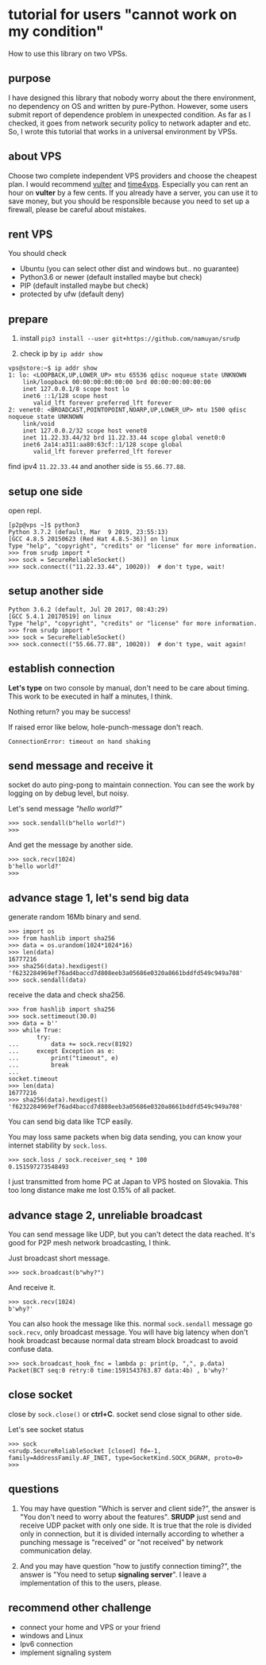 tutorial for users "cannot work on my condition"
====
How to use this library on two VPSs.

purpose
----
I have designed this library that nobody worry about the there environment,
no dependency on OS and written by pure-Python.
However, some users submit report of dependence problem in unexpected condition.
As far as I checked, it goes from network security policy to network adapter and etc.
So, I wrote this tutorial that works in a universal environment by VPSs.

about VPS
----
Choose two complete independent VPS providers and choose the cheapest plan.
I would recommend [vulter](ttps://www.vultr.com/?ref=7215429) and
[time4vps](ttps://www.time4vps.com/?affid=5018).
Especially you can rent an hour on **vulter** by a few cents.
If you already have a server, you can use it to save money, but
you should be responsible because you need to set up a firewall,
please be careful about mistakes.

rent VPS
----
You should check
* Ubuntu (you can select other dist and windows but.. no guarantee)
* Python3.6 or newer (default installed maybe but check)
* PIP (default installed maybe but check)
* protected by ufw (default deny)

prepare
----
1. install `pip3 install --user git+https://github.com/namuyan/srudp`

2. check ip by `ip addr show`
```shell script
vps@store:~$ ip addr show
1: lo: <LOOPBACK,UP,LOWER_UP> mtu 65536 qdisc noqueue state UNKNOWN 
    link/loopback 00:00:00:00:00:00 brd 00:00:00:00:00:00
    inet 127.0.0.1/8 scope host lo
    inet6 ::1/128 scope host 
       valid_lft forever preferred_lft forever
2: venet0: <BROADCAST,POINTOPOINT,NOARP,UP,LOWER_UP> mtu 1500 qdisc noqueue state UNKNOWN 
    link/void 
    inet 127.0.0.2/32 scope host venet0
    inet 11.22.33.44/32 brd 11.22.33.44 scope global venet0:0
    inet6 2a14:a311:aa80:63cf::1/128 scope global 
       valid_lft forever preferred_lft forever
```
find ipv4 `11.22.33.44` and another side is `55.66.77.88`.

setup one side
----
open repl.
````shell script
[p2p@vps ~]$ python3
Python 3.7.2 (default, Mar  9 2019, 23:55:13) 
[GCC 4.8.5 20150623 (Red Hat 4.8.5-36)] on linux
Type "help", "copyright", "credits" or "license" for more information.
>>> from srudp import *
>>> sock = SecureReliableSocket()
>>> sock.connect(("11.22.33.44", 10020))  # don't type, wait!
````

setup another side
----
```shell script
Python 3.6.2 (default, Jul 20 2017, 08:43:29) 
[GCC 5.4.1 20170519] on linux
Type "help", "copyright", "credits" or "license" for more information.
>>> from srudp import *
>>> sock = SecureReliableSocket()
>>> sock.connect(("55.66.77.88", 10020))  # don't type, wait again!
```

establish connection
----
**Let's type** on two console by manual, don't need to be care about timing.
This work to be executed in half a minutes, I think.

Nothing return? you may be success!

If raised error like below, hole-punch-message don't reach.
```text
ConnectionError: timeout on hand shaking
```

send message and receive it
----
socket do auto ping-pong to maintain connection.
You can see the work by logging on by debug level, but noisy.

Let's send message *"hello world?"*
````shell script
>>> sock.sendall(b"hello world?")
>>>
````

And get the message by another side.
```shell script
>>> sock.recv(1024)
b'hello world?'
>>> 
```

advance stage 1, let's send big data
----
generate random 16Mb binary and send.
```shell script
>>> import os
>>> from hashlib import sha256
>>> data = os.urandom(1024*1024*16)
>>> len(data)
16777216
>>> sha256(data).hexdigest()
'f6232284969ef76ad4baccd7d808eeb3a05686e0320a8661bddfd549c949a708'
>>> sock.sendall(data)
```

receive the data and check sha256.
```shell script
>>> from hashlib import sha256
>>> sock.settimeout(30.0)
>>> data = b''
>>> while True:
        try:
...         data += sock.recv(8192)
...     except Exception as e:
...         print("timeout", e)
...         break
...
socket.timeout
>>> len(data)
16777216
>>> sha256(data).hexdigest()
'f6232284969ef76ad4baccd7d808eeb3a05686e0320a8661bddfd549c949a708'
```
You can send big data like TCP easily.

You may loss same packets when big data sending,
you can know your internet stability by `sock.loss`.
```shell script
>>> sock.loss / sock.receiver_seq * 100
0.151597273548493
```
I just transmitted from home PC at Japan to VPS hosted on Slovakia.
This too long distance make me lost 0.15% of all packet.

advance stage 2, unreliable broadcast
----
You can send message like UDP, but you can't detect the data reached.
It's good for P2P mesh network broadcasting, I think.

Just broadcast short message.
````shell script
>>> sock.broadcast(b"why?")
````

And receive it.
```shell script
>>> sock.recv(1024)
b'why?'
```

You can also hook the message like this.
normal `sock.sendall` message go `sock.recv`, only broadcast message.
You will have big latency when don't hook broadcast
because normal data stream block broadcast to avoid confuse data.
```shell script
>>> sock.broadcast_hook_fnc = lambda p: print(p, ",", p.data)
Packet(BCT seq:0 retry:0 time:1591543763.87 data:4b) , b'why?'
```

close socket
----
close by `sock.close()` or **ctrl+C**.
socket send close signal to other side.

Let's see socket status
```shell script
>>> sock
<srudp.SecureReliableSocket [closed] fd=-1, family=AddressFamily.AF_INET, type=SocketKind.SOCK_DGRAM, proto=0>
>>>
```

questions
----
1. You may have question "Which is server and client side?",
the answer is "You don't need to worry about the features".
**SRUDP** just send and receive UDP packet with only one side.
It is true that the role is divided only in connection,
but it is divided internally according to whether a punching message is "received"
or "not received" by network communication delay.

2. And you may have question "how to justify connection timing?",
the answer is "You need to setup **signaling server**".
I leave a implementation of this to the users, please.

recommend other challenge
----
* connect your home and VPS or your friend
* windows and Linux
* Ipv6 connection
* implement signaling system
